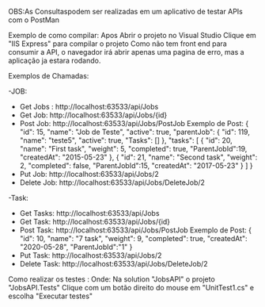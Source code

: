 OBS:As Consultaspodem ser realizadas em um aplicativo de testar APIs com o PostMan

Exemplo de como compilar: 
Apos Abrir o projeto no Visual Studio Clique em "IIS Express" para compilar o projeto 
Como não tem front end para consumir a API, o navegador irá abrir apenas uma pagina de erro, mas a aplicação ja estara rodando.

Exemplos de Chamadas: 

-JOB:

* Get Jobs : http://localhost:63533/api/Jobs
* Get Job: http://localhost:63533/api/Jobs/{id}
* Post Job: http://localhost:63533/api/Jobs/PostJob
    Exemplo de Post: 
         {
          "id": 15,
          "name": "Job de Teste",
          "active": true,
          "parentJob": {
            "id": 119,
            "name": "teste5",
            "active": true,
            "Tasks": []
          },
          "tasks": [
            {
              "id": 20,
              "name": "First task",
              "weight": 5,
              "completed": true,
              "ParentJobId":19,
              "createdAt": "2015-05-23"
            },
            {
              "id": 21,
              "name": "Second task",
              "weight": 2,
              "completed": false,
              "ParentJobId":15,
              "createdAt": "2017-05-23"
            }
  ]
}
* Put Job: http://localhost:63533/api/Jobs/2
* Delete Job: http://localhost:63533/api/Jobs/DeleteJob/2

-Task:
* Get Tasks: http://localhost:63533/api/Jobs
* Get Task: http://localhost:63533/api/Jobs/{id}
* Post Task: http://localhost:63533/api/Jobs/PostJob
    Exemplo de Post:
             {
              "id": 10,
              "name": "7 task",
              "weight": 9,
              "completed": true,
              "createdAt": "2020-05-28",
              "ParentJobId":"1"
            }
* Put Task: http://localhost:63533/api/Jobs/2
* Delete Task: http://localhost:63533/api/Jobs/DeleteJob/2


Como realizar os testes : 
Onde: Na solution "JobsAPI" o projeto "JobsAPI.Tests"
Clique com um botão direito do mouse em "UnitTest1.cs" e escolha "Executar testes"

